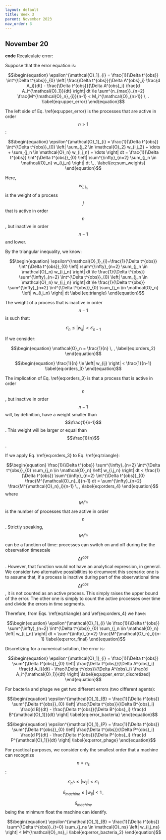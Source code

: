 ```yaml
---
layout: default
title: Week 3
parent: November 2023
nav_order: 3
---
```



## November 20

**code** Recalculate error:

Suppose that the error equation is:

$$\begin{equation}
  \epsilon^{\mathcal{O}_1}_{i} = \frac{1}{\Delta t^{obs}} \int^{\Delta t^{obs}}_{0} \left| \frac{\Delta t^{obs}}{\Delta A^{obs}_i} \frac{d A_i}{dt} - \frac{\Delta t^{obs}}{\Delta A^{obs}_i} \frac{d A_i^{\mathcal{O}_1}}{dt}  \right|  dt  \le \sum^{n_{max}}_{n=2}  \frac{M^{\mathcal{O}_n}_{i}}{n-1} < M_i^{\mathcal{O}_{n>1}} \, .
  \label{eq:upper_error}
\end{equation}$$

The left side of Eq. \ref{eq:upper_error} is the processes that are active in order $$n>1$$:

$$\begin{equation}
\epsilon^{\mathcal{O}_1}_{i} = \frac{1}{\Delta t^{obs}} \int^{\Delta t^{obs}}_{0} \left| \sum_{j_2 \in \mathcal{O}_2} w_{i,j_2} + \dots + \sum_{j_n \in \mathcal{O}_n}  w_{i,j_n} + \dots \right| dt =
\frac{1}{\Delta t^{obs}} \int^{\Delta t^{obs}}_{0} \left| \sum^{\infty}_{n=2} \sum_{j_n \in \mathcal{O}_n} w_{i,j_n} \right| dt \, .
  \label{eq:sum_weights}
\end{equation}$$

Here, $$w_{i,j_n}$$ is the weight of a process $$j$$ that is active in order $$n$$, but inactive in order $$n-1$$ and lower.

By the triangular inequality, we know:

$$\begin{equation}
\epsilon^{\mathcal{O}_1}_{i}=\frac{1}{\Delta t^{obs}} \int^{\Delta t^{obs}}_{0} \left| \sum^{\infty}_{n=2} \sum_{j_n \in \mathcal{O}_n} w_{i,j_n} \right| dt \le \frac{1}{\Delta t^{obs}}  \sum^{\infty}_{n=2} \int^{\Delta t^{obs}}_{0} \left| \sum_{j_n \in \mathcal{O}_n} w_{i,j_n} \right| dt \le \frac{1}{\Delta t^{obs}}  \sum^{\infty}_{n=2} \int^{\Delta t^{obs}}_{0}  \sum_{j_n \in \mathcal{O}_n} \left| w_{i,j_n} \right| dt
  \label{eq:triangle}
\end{equation}$$

The weight of a process that is inactive in order $$n-1$$ is such that:

$$\begin{equation}
\mathcal{O}_n \le \left| w_{ij} \right| < \mathcal{O}_{n-1}
\label{eq:orders_1}
\end{equation}$$

If we consider:

$$\begin{equation}
\mathcal{O}_n = \frac{1}{n} \, ,
\label{eq:orders_2}
\end{equation}$$


$$\begin{equation}
\frac{1}{n} \le \left| w_{ij} \right| < \frac{1}{n-1}
\label{eq:orders_3}
\end{equation}$$

The implication of Eq. \ref{eq:orders_3} is that a process that is active in order $$n$$, but inactive in order $$n-1$$ will, by definition, have a weight smaller than $$\frac{1}{n-1}$$. This weight will be larger or equal than $$\frac{1}{n}$$.

If we apply Eq. \ref{eq:orders_3} to Eq. \ref{eq:triangle}:

$$\begin{equation}
\frac{1}{\Delta t^{obs}}  \sum^{\infty}_{n=2} \int^{\Delta t^{obs}}_{0}  \sum_{j_n \in \mathcal{O}_n} \left| w_{i,j_n} \right| dt < \frac{1}{\Delta t^{obs}}  \sum^{\infty}_{n=2} \int^{\Delta t^{obs}}_{0} \frac{M^{\mathcal{O}_n}_i}{n-1} dt =  \sum^{\infty}_{n=2} \frac{M^{\mathcal{O}_n}_i}{n-1} \, ,
\label{eq:orders_4}
\end{equation}$$
where $$M^{\mathcal{O}_n}_i$$ is the number of processes that are active in order $$n$$. Strictly speaking, $$M^{\mathcal{O}_n}_i$$ can be a function of time: processes can switch on and off during the the observation timescale $$\Delta t^{obs}$$. However, that function would not have an analytical expression, in general. We consider two alternative possibilities to circumvent this scenario: one is to assume that, if a process is inactive during part of the observational time $$\Delta t^{obs}$$, it is not counted as an active process. This simply raises the upper bound of the error. The other one is simply to count the active processes over time and divide the errors in time segments.

Therefore, from Eqs. \ref{eq:triangle} and \ref{eq:orders_4}  we have:

$$\begin{equation}
\epsilon^{\mathcal{O}_1}_{i} \le \frac{1}{\Delta t^{obs}}  \sum^{\infty}_{n=2} \int^{\Delta t^{obs}}_{0}  \sum_{j_n \in \mathcal{O}_n} \left| w_{i,j_n} \right| dt < \sum^{\infty}_{n=2} \frac{M^{\mathcal{O}_n}_i}{n-1}
  \label{eq:error_final}
\end{equation}$$



Discretizing for a numerical solution, the error is:

$$\begin{equation}
  \epsilon^{\mathcal{O}_1}_{i} = \frac{1}{\Delta t^{obs}} \sum^{\Delta t^{obs}}_{0} \left| \frac{\Delta t^{obs}}{\Delta A^{obs}_i} \frac{d A_i}{dt} - \frac{\Delta t^{obs}}{\Delta A^{obs}_i} \frac{d A_i^{\mathcal{O}_1}}{dt}  \right|   
  \label{eq:upper_error_discretized}
\end{equation}$$

For bacteria and phage we get two different errors (two different agents):


$$\begin{equation}
  \epsilon^{\mathcal{O}_1}_{B} = \frac{1}{\Delta t^{obs}} \sum^{\Delta t^{obs}}_{0} \left| \frac{\Delta t^{obs}}{\Delta B^{obs}_i} \frac{d B}{dt} - \frac{\Delta t^{obs}}{\Delta B^{obs}_i} \frac{d B^{\mathcal{O}_1}}{dt}  \right|   
  \label{eq:error_bacteria}
\end{equation}$$


$$\begin{equation}
  \epsilon^{\mathcal{O}_1}_{P} = \frac{1}{\Delta t^{obs}} \sum^{\Delta t^{obs}}_{0} \left| \frac{\Delta t^{obs}}{\Delta P^{obs}_i} \frac{d P}{dt} - \frac{\Delta t^{obs}}{\Delta P^{obs}_i} \frac{d P^{\mathcal{O}_1}}{dt}  \right|   
  \label{eq:error_phage}
\end{equation}$$

For practical purposes, we consider only the smallest order that a machine can recognize $$n=n_s$$:

$$\begin{equation}
\mathcal{O}_ns \le \left| w_{ij} \right| < \mathcal{O}_{1}
\label{eq:orders_5}
\end{equation}$$

$$\begin{equation}
\delta_{machine} \le \left| w_{ij} \right| < 1 \, ,
\label{eq:orders_6}
\end{equation}$$

$$\delta_{machine}$$ being the minimum float the machine can identify.


$$\begin{equation}
  \epsilon^{\mathcal{O}_1}_{B} = \frac{1}{\Delta t^{obs}} \sum^{\Delta t^{obs}}_{t=0} \sum_{j_ns \in \mathcal{O}_ns} \left| w_{i,j_ns}  \right| < M^{\mathcal{O}_ns}_i
  \label{eq:error_bacteria_2}
\end{equation}$$